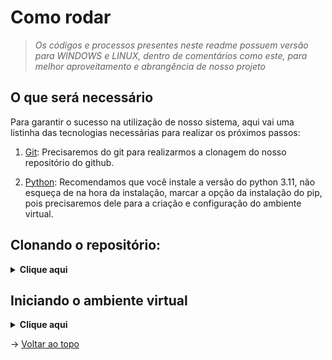 # Como rodar
> _Os códigos e processos presentes neste readme possuem versão para WINDOWS e LINUX, dentro de comentários como este, para melhor aproveitamento e abrangência de nosso projeto_
## O que será necessário

Para garantir o sucesso na utilização de nosso sistema, aqui vai uma listinha das tecnologias necessárias para realizar os próximos passos:

1. [Git](https://git-scm.com/downloads): Precisaremos do git para realizarmos a clonagem do nosso repositório do github.

2. [Python](https://www.python.org/downloads/): Recomendamos que você instale a versão do python 3.11, não esqueça de na hora da instalação, marcar a opção da instalação do pip, pois precisaremos dele para a criação e configuração do ambiente virtual.

## Clonando o repositório:

<details>
  <summary><b>Clique aqui</b></summary>

 Para clonar o projeto e utilizá-lo em seu computador, siga os seguintes passos:

 1. Crie uma pasta onde deseja armazenar nosso projeto, e então abra-a e clique na url da pasta ou então utiliza o comando ```Ctrl+L``` para selecionar a url <br> Como demonstrado no exemplo abaixo 👇<br> <img src="https://media.discordapp.net/attachments/733064358694748303/1113832068032507954/image.png">

 > _Obs.: Caso você esteja no LINUX, o cmd não vai funcionar, então clique com o botão direito na pasta que você criou e clique em "Abrir no terminal"_

 Um prompt de comando irá abrir, e então execute o comando abaixo
 ```
 git clone https://github.com/equipedevo/API_1
 ``` 

 2. Ainda no cmd, execute os seguintes comandos para entrar no diretório da aplicação:
 ```
 cd API_1/
 cd src/
 ```
</details>

## Iniciando o ambiente virtual

<details>
<summary><b>Clique aqui</b></summary> 

 1. Estando na pasta ```src```, execute os seguintes comandos:
 ```
 python -m venv venv
 venv\Scripts\activate
 pip install -r requirements.txt
 flask run
 ```
 > _Caso você esteja em LINUX, digite os comandos desta maneira:_ <br>```python3 -m venv venv```<br>
 ```source venv/bin/activate```<br>
 ```pip install -r requirements.txt```<br>
 ```flask run ```

 2. Após isto, entre no link que aparecerá no cmd copiando e colando ele no seu navegador de preferência, ou então simplesmente clique aqui: <a href="http://127.0.0.1:5000">http://127.0.0.1:5000</a>

 3. Após finalizar o uso do nosso site, para sair do ambiente virtual, no cmd, execute o atalho ```Ctrl+C``` para finalizar o serviço do Flask, e então execute o seguinte comando:
 ```
 deactivate
 ```

</details>

→ [Voltar ao topo](#topo)
